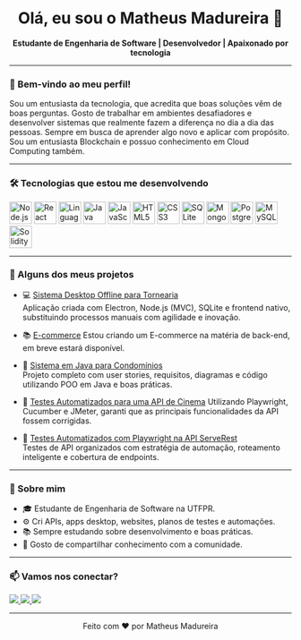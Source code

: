 <h1 align="center">Olá, eu sou o Matheus Madureira 👋</h1>

<p align="center">
  <b>Estudante de Engenharia de Software | Desenvolvedor | Apaixonado por tecnologia </b>
</p>

---

### 🚀 Bem-vindo ao meu perfil!

Sou um entusiasta da tecnologia, que acredita que boas soluções vêm de boas perguntas. Gosto de trabalhar em ambientes desafiadores e desenvolver sistemas que realmente fazem a diferença no dia a dia das pessoas. Sempre em busca de aprender algo novo e aplicar com propósito. Sou um entusiasta Blockchain e possuo conhecimento em Cloud Computing também.

--- 

### 🛠️ Tecnologias que estou me desenvolvendo

<p align="left">
  <img src="https://cdn.jsdelivr.net/gh/devicons/devicon/icons/nodejs/nodejs-original.svg" width="40" title="Node.js"/>
  <img src="https://cdn.jsdelivr.net/gh/devicons/devicon/icons/react/react-original.svg" width="40" title="React"/>
  <img src="https://cdn.jsdelivr.net/gh/devicons/devicon/icons/c/c-original.svg" width="40" title="Linguagem C"/>
  <img src="https://cdn.jsdelivr.net/gh/devicons/devicon/icons/java/java-original.svg" width="40" title="Java"/>
  <img src="https://cdn.jsdelivr.net/gh/devicons/devicon/icons/javascript/javascript-original.svg" width="40" title="JavaScript"/>
  <img src="https://cdn.jsdelivr.net/gh/devicons/devicon/icons/html5/html5-original.svg" width="40" title="HTML5"/>
  <img src="https://cdn.jsdelivr.net/gh/devicons/devicon/icons/css3/css3-original.svg" width="40" title="CSS3"/>
  <img src="https://cdn.jsdelivr.net/gh/devicons/devicon/icons/sqlite/sqlite-original.svg" width="40" title="SQLite"/>
  <img src="https://cdn.jsdelivr.net/gh/devicons/devicon/icons/mongodb/mongodb-original.svg" width="40" title="MongoDB"/>
  <img src="https://cdn.jsdelivr.net/gh/devicons/devicon/icons/postgresql/postgresql-original.svg" width="40" title="PostgreSQL"/>
  <img src="https://cdn.jsdelivr.net/gh/devicons/devicon/icons/mysql/mysql-original.svg" width="40" title="MySQL"/>
  <img src="https://cdn.jsdelivr.net/gh/devicons/devicon/icons/solidity/solidity-original.svg" width="40" title="Solidity"/>
</p>

---

### 📌 Alguns dos meus projetos

- 💻 [Sistema Desktop Offline para Tornearia](https://github.com/MatheusMadureiraa/nodejs-tornearia/tree/main)  
  Aplicação criada com Electron, Node.js (MVC), SQLite e frontend nativo, substituindo processos manuais com agilidade e inovação.

- 📚 [E-commerce](https://github.com/MatheusMadureiraa/aula-backend)
  Estou criando um E-commerce na matéria de back-end, em breve estará disponível.

- 🎥 [Sistema em Java para Condomínios](https://github.com/MatheusMadureiraa/JavaAndPostgreSQL-POO-SmartCondos?tab=readme-ov-file)  
  Projeto completo com user stories, requisitos, diagramas e código utilizando POO em Java e boas práticas.

- 🧪 [Testes Automatizados para uma API de Cinema](https://gitlab.com/matheusgmadureira/cinema-api)
  Utilizando Playwright, Cucumber e JMeter, garanti que as principais funcionalidades da API fossem corrigidas.

- 🔎 [Testes Automatizados com Playwright na API ServeRest](https://github.com/matheusmadureira/serrest-tests)  
  Testes de API organizados com estratégia de automação, roteamento inteligente e cobertura de endpoints.

---

### 🧠 Sobre mim

- 🎓 Estudante de Engenharia de Software na UTFPR.
- ⚙️ Cri APIs, apps desktop, websites, planos de testes e automações.
- 📚 Sempre estudando sobre desenvolvimento e boas práticas.
- 💬 Gosto de compartilhar conhecimento com a comunidade.

---

### 📫 Vamos nos conectar?

<p>
  <a href="https://www.linkedin.com/in/matheusmadureiraa" target="_blank">
    <img src="https://img.shields.io/badge/-LinkedIn-%230077B5?style=for-the-badge&logo=linkedin&logoColor=white">
  </a>
  <a href="mailto:matheusgmadureira@gmail.com">
    <img src="https://img.shields.io/badge/-Email-%23333?style=for-the-badge&logo=gmail&logoColor=white">
  </a>
  <a href="https://github.com/MatheusMadureiraa">
    <img src="https://img.shields.io/badge/-GitHub-%23181717?style=for-the-badge&logo=github&logoColor=white">
  </a>
</p>

---

<p align="center">
  Feito com ❤️ por Matheus Madureira
</p>
